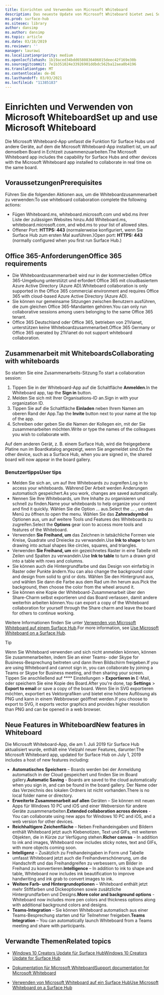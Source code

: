 ```yaml
---
title: Einrichten und Verwenden von Microsoft Whiteboard
description: Das neueste Update von Microsoft Whiteboard bietet zwei Surface Hubs die Möglichkeit, in Echtzeit auf demselben Board zusammenzuarbeiten.
ms.prod: surface-hub
ms.sitesec: library
author: dansimp
ms.author: dansimp
ms.topic: article
ms.date: 03/18/2019
ms.reviewer: ''
manager: laurawi
ms.localizationpriority: medium
ms.openlocfilehash: 1b19aced34bdd6580836406015deec42f169e30b
ms.sourcegitcommit: 7e1b351024e33926901ddbdc562ba12aea0b4196
ms.translationtype: MT
ms.contentlocale: de-DE
ms.lasthandoff: 03/03/2021
ms.locfileid: "11385183"
---
```

# <a name="set-up-and-use-microsoft-whiteboard"></a><span data-ttu-id="c1105-103">Einrichten und Verwenden von Microsoft Whiteboard</span><span class="sxs-lookup"><span data-stu-id="c1105-103">Set up and use Microsoft Whiteboard</span></span>

<span data-ttu-id="c1105-104">Die Microsoft Whiteboard-App umfasst die Funktion für Surface Hubs und andere Geräte, auf dem die Microsoft Whiteboard-App installiert ist, um auf demselben Board in Echtzeit zusammenzuarbeiten.</span><span class="sxs-lookup"><span data-stu-id="c1105-104">The Microsoft Whiteboard app includes the capability for Surface Hubs and other devices with the Microsoft Whiteboard app installed to collaborate in real time on the same board.</span></span>

## <a name="prerequisites"></a><span data-ttu-id="c1105-105">Voraussetzungen</span><span class="sxs-lookup"><span data-stu-id="c1105-105">Prerequisites</span></span>

<span data-ttu-id="c1105-106">Führen Sie die folgenden Aktionen aus, um die Whiteboardzusammenarbeit zu verwenden:</span><span class="sxs-lookup"><span data-stu-id="c1105-106">To use whiteboard collaboration complete the following actions:</span></span>

- <span data-ttu-id="c1105-107">Fügen Whiteboard.ms, whiteboard.microsoft.com und wbd.ms ihrer Liste der zulässigen Websites hinzu.</span><span class="sxs-lookup"><span data-stu-id="c1105-107">Add  Whiteboard.ms, whiteboard.microsoft.com, and wbd.ms to your list of allowed sites.</span></span>
- <span data-ttu-id="c1105-108">Offener Port: **HTTPS: 443** (normalerweise konfiguriert, wenn Sie Surface Hub zum ersten Mal ausführen.)</span><span class="sxs-lookup"><span data-stu-id="c1105-108">Open port: **HTTPS: 443** (normally configured when you first run Surface Hub.)</span></span>

## <a name="office-365-requirements"></a><span data-ttu-id="c1105-109">Office 365-Anforderungen</span><span class="sxs-lookup"><span data-stu-id="c1105-109">Office 365 requirements</span></span>

- <span data-ttu-id="c1105-110">Die Whiteboardzusammenarbeit wird nur in der kommerziellen Office 365-Umgebung unterstützt und erfordert Office 365 mit cloudbasiertem Azure Active Directory (Azure AD).</span><span class="sxs-lookup"><span data-stu-id="c1105-110">Whiteboard collaboration is only supported in the Office 365 commercial environment and requires Office 365 with cloud-based Azure Active Directory (Azure AD).</span></span>
- <span data-ttu-id="c1105-111">Sie können nur gemeinsame Sitzungen zwischen Benutzern ausführen, die zum gleichen Office 365-Mandanten gehören.</span><span class="sxs-lookup"><span data-stu-id="c1105-111">You can only run collaborative sessions among users belonging to the same Office 365 tenant.</span></span>
- <span data-ttu-id="c1105-112">Office 365 Deutschland oder Office 365, betrieben von 21Vianet, unterstützen keine Whiteboardzusammenarbeit.</span><span class="sxs-lookup"><span data-stu-id="c1105-112">Office 365 Germany or Office 365 operated by 21Vianet do not support whiteboard collaboration.</span></span>

## <a name="collaborating-with-whiteboards"></a><span data-ttu-id="c1105-113">Zusammenarbeit mit Whiteboards</span><span class="sxs-lookup"><span data-stu-id="c1105-113">Collaborating with whiteboards</span></span>

<span data-ttu-id="c1105-114">So starten Sie eine Zusammenarbeits-Sitzung:</span><span class="sxs-lookup"><span data-stu-id="c1105-114">To start a collaboration session:</span></span>

1. <span data-ttu-id="c1105-115">Tippen Sie in der Whiteboard-App auf die Schaltfläche **Anmelden**.</span><span class="sxs-lookup"><span data-stu-id="c1105-115">In the Whiteboard app, tap the **Sign in** button.</span></span>
2. <span data-ttu-id="c1105-116">Melden Sie sich mit Ihrer Organisations-ID an.</span><span class="sxs-lookup"><span data-stu-id="c1105-116">Sign in with your organization ID.</span></span>
3. <span data-ttu-id="c1105-117">Tippen Sie auf die Schaltfläche **Einladen** neben Ihrem Namen am oberen Rand der App.</span><span class="sxs-lookup"><span data-stu-id="c1105-117">Tap the **Invite** button next to your name at the top of the app.</span></span>
4. <span data-ttu-id="c1105-118">Schreiben oder geben Sie die Namen der Kollegen ein, mit der Sie zusammenarbeiten möchten.</span><span class="sxs-lookup"><span data-stu-id="c1105-118">Write or type the names of the colleagues you wish to collaborate with.</span></span>

<span data-ttu-id="c1105-119">Auf dem anderen Gerät, z. B. einem Surface Hub, wird die freigegebene Platine nun im Boardkatalog angezeigt, wenn Sie angemeldet sind.</span><span class="sxs-lookup"><span data-stu-id="c1105-119">On the other device, such as a Surface Hub, when you are signed in, the shared board will now appear in the board gallery.</span></span>

### <a name="user-tips"></a><span data-ttu-id="c1105-120">Benutzertipps</span><span class="sxs-lookup"><span data-stu-id="c1105-120">User tips</span></span>

- <span data-ttu-id="c1105-121">Melden Sie sich an, um auf Ihre Whiteboards zu zugreifen.</span><span class="sxs-lookup"><span data-stu-id="c1105-121">Log in to access your whiteboards.</span></span> <span data-ttu-id="c1105-122">Während Der Arbeit werden Änderungen automatisch gespeichert.</span><span class="sxs-lookup"><span data-stu-id="c1105-122">As you work, changes are saved automatically.</span></span>
- <span data-ttu-id="c1105-123">Nennen Sie Ihre Whiteboards, um Ihre Inhalte zu organisieren und schnell zu finden.</span><span class="sxs-lookup"><span data-stu-id="c1105-123">Name your whiteboards to help organize your content and find it quickly.</span></span> <span data-ttu-id="c1105-124">Wählen Sie die Option ... aus.</span><span class="sxs-lookup"><span data-stu-id="c1105-124">Select the …</span></span> <span data-ttu-id="c1105-125">, um das Menü zu öffnen.</span><span class="sxs-lookup"><span data-stu-id="c1105-125">to open the menu.</span></span> <span data-ttu-id="c1105-126">Wählen Sie das **Zahnradsymbol** Optionen aus, um auf weitere Tools und Features des Whiteboards zu zugreifen.</span><span class="sxs-lookup"><span data-stu-id="c1105-126">Select the **Options** gear icon to access more tools and features of the Whiteboard.</span></span>
- <span data-ttu-id="c1105-127">Verwenden **Sie Freihand, um** das Zeichnen in tatsächliche Formen wie Kreise, Quadrate und Dreiecke zu verwandeln.</span><span class="sxs-lookup"><span data-stu-id="c1105-127">Use **Ink to shape** to turn drawing into actual shapes like circles, squares, and triangles.</span></span>
- <span data-ttu-id="c1105-128">Verwenden **Sie Freihand, um** ein gezeichnetes Raster in eine Tabelle mit Zeilen und Spalten zu verwandeln.</span><span class="sxs-lookup"><span data-stu-id="c1105-128">Use **Ink to table** to turn a drawn grid into a table with rows and columns.</span></span>
- <span data-ttu-id="c1105-129">Sie können auch die Hintergrundfarbe und das Design von einfarbig in Raster oder Punkte ändern.</span><span class="sxs-lookup"><span data-stu-id="c1105-129">You can also change the background color and design from solid to grid or dots.</span></span> <span data-ttu-id="c1105-130">Wählen Sie den Hintergrund aus, und wählen Sie dann die Farbe aus dem Rad um ihn herum aus.</span><span class="sxs-lookup"><span data-stu-id="c1105-130">Pick the background, then choose the color from the wheel around it.</span></span>
- <span data-ttu-id="c1105-131">Sie können eine Kopie der Whiteboard-Zusammenarbeit über den Share-Charm selbst exportieren und das Board verlassen, damit andere weiterhin arbeiten können.</span><span class="sxs-lookup"><span data-stu-id="c1105-131">You can export a copy of the Whiteboard collaboration for yourself through the Share charm and leave the board for others to continue working.</span></span>

<span data-ttu-id="c1105-132">Weitere Informationen finden Sie unter [Verwenden von Microsoft Whiteboard auf einem Surface Hub](https://support.office.com/article/use-microsoft-whiteboard-on-a-surface-hub-5c594985-129d-43f9-ace5-7dee96f7621d).</span><span class="sxs-lookup"><span data-stu-id="c1105-132">For more information, see [Use Microsoft Whiteboard on a Surface Hub](https://support.office.com/article/use-microsoft-whiteboard-on-a-surface-hub-5c594985-129d-43f9-ace5-7dee96f7621d).</span></span>

> [!TIP]
>  <span data-ttu-id="c1105-133">Wenn Sie Whiteboard verwenden und sich nicht anmelden können, können Sie zusammenarbeiten, indem Sie an einer Teams- oder Skype for Business-Besprechung beitreten und dann Ihren Bildschirm freigeben.</span><span class="sxs-lookup"><span data-stu-id="c1105-133">If you are using Whiteboard and cannot sign in, you can collaborate by joining a Teams or Skype for Business meeting, and then sharing your screen.</span></span> <span data-ttu-id="c1105-134">Tippen Sie anschließend auf \*\*\*\* Einstellungen  >  **Exportieren in** E-Mail, oder speichern Sie eine Kopie des Board.</span><span class="sxs-lookup"><span data-stu-id="c1105-134">After you're done, tap **Settings** > **Export to email** or save a copy of the board.</span></span> <span data-ttu-id="c1105-135">Wenn Sie in SVG exportieren möchten, exportiert es Vektorgrafiken und bietet eine höhere Auflösung als PNG und kann in einem Webbrowser geöffnet werden.</span><span class="sxs-lookup"><span data-stu-id="c1105-135">If you choose to export to SVG, it exports vector graphics and provides higher resolution than PNG and can be opened in a web browser.</span></span>

## <a name="new-features-in-whiteboard"></a><span data-ttu-id="c1105-136">Neue Features in Whiteboard</span><span class="sxs-lookup"><span data-stu-id="c1105-136">New features in Whiteboard</span></span>

<span data-ttu-id="c1105-137">Die Microsoft Whiteboard-App, die am 1. Juli 2019 für Surface Hub aktualisiert wurde, enthält eine Vielzahl neuer Features, darunter:</span><span class="sxs-lookup"><span data-stu-id="c1105-137">The Microsoft Whiteboard app, updated for Surface Hub on July 1, 2019 includes a host of new features including:</span></span>

- <span data-ttu-id="c1105-138">**Automatisches Speichern** – Boards werden bei der Anmeldung automatisch in der Cloud gespeichert und finden Sie im Board gallery.</span><span class="sxs-lookup"><span data-stu-id="c1105-138">**Automatic Saving** - Boards are saved to the cloud automatically when you sign in, and can be found in the board gallery.</span></span> <span data-ttu-id="c1105-139">Der Name oder das Verzeichnis des lokalen Ordners ist nicht vorhanden.</span><span class="sxs-lookup"><span data-stu-id="c1105-139">There is no local folder name or directory.</span></span>
- <span data-ttu-id="c1105-140">**Erweiterte Zusammenarbeit auf allen** Geräten – Sie können mit neuen Apps für Windows 10 PC und iOS und einer Webversion für andere Geräte zusammenarbeiten.</span><span class="sxs-lookup"><span data-stu-id="c1105-140">**Extended collaboration across devices** - You can collaborate using new apps for Windows 10 PC and iOS, and a web version for other devices.</span></span>
- <span data-ttu-id="c1105-141">**Reichhaltigere Zeichenfläche** – Neben Freihandeingaben und Bildern enthält Whiteboard jetzt auch Klebenotizen, Text und GIFs, mit weiteren Objekten, die in Kürze zur Verfügung stehen.</span><span class="sxs-lookup"><span data-stu-id="c1105-141">**Richer canvas** - In addition to ink and images, Whiteboard now includes sticky notes, text and GIFs, with more objects coming soon.</span></span>
- <span data-ttu-id="c1105-142">**Intelligenz** – Zusätzlich zu Freihandeingaben in Form und Tabelle umfasst Whiteboard jetzt auch die Freihandverschönerung, um die Handschrift und das Freihandgreifen zu verbessern, um Bilder in Freihand zu konvertieren.</span><span class="sxs-lookup"><span data-stu-id="c1105-142">**Intelligence** – In addition to ink to shape and table, Whiteboard now includes ink beautification to improve handwriting and ink grab to convert images to ink.</span></span>
- <span data-ttu-id="c1105-143">**Weitere Farb- und Hintergrundoptionen** – Whiteboard enthält jetzt mehr Stiftfarben und Dickeoptionen sowie zusätzliche Hintergrundfarben und Designs.</span><span class="sxs-lookup"><span data-stu-id="c1105-143">**More color and background options** - Whiteboard now includes more pen colors and thickness options along with additional background colors and designs.</span></span>
- <span data-ttu-id="c1105-144">**Teams-Integration** – Sie können Whiteboard automatisch aus einer Teams-Besprechung starten und für Teilnehmer freigeben.</span><span class="sxs-lookup"><span data-stu-id="c1105-144">**Teams Integration** – You can automatically launch Whiteboard from a Teams meeting and share with participants.</span></span>


## <a name="related-topics"></a><span data-ttu-id="c1105-145">Verwandte Themen</span><span class="sxs-lookup"><span data-stu-id="c1105-145">Related topics</span></span>

- [<span data-ttu-id="c1105-146">Windows 10 Creators Update für Surface Hub</span><span class="sxs-lookup"><span data-stu-id="c1105-146">Windows 10 Creators Update for Surface Hub</span></span>](https://www.microsoft.com/surface/support/surface-hub/windows-10-creators-update-surface-hub)

- [<span data-ttu-id="c1105-147">Dokumentation für Microsoft Whiteboard</span><span class="sxs-lookup"><span data-stu-id="c1105-147">Support documentation for Microsoft Whiteboard</span></span>](https://support.office.com/article/Whiteboard-Help-0c0f2aa0-b1bb-491c-b814-fd22de4d7c01)

- [<span data-ttu-id="c1105-148">Verwenden von Microsoft Whiteboard auf ein Surface Hub</span><span class="sxs-lookup"><span data-stu-id="c1105-148">Use Microsoft Whiteboard on a Surface Hub</span></span>](https://support.office.com/article/use-microsoft-whiteboard-on-a-surface-hub-5c594985-129d-43f9-ace5-7dee96f7621d)
